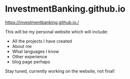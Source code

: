# InvestmentBanking.github.io

https://investmentbanking.github.io./

This will be my personal website which will include:

- All the projects I have created
- About me 
- What languages I know 
- Other experience 
- blog page perhaps

Stay tuned, currently working on the website, not final!
